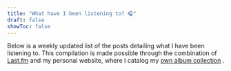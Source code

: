 ```yaml
---
title: "What have I been listening to? 🎧"
draft: false
showToc: false
---
```


Below is a weekly updated list of the posts detailing what I have been listening to. This compilation is made possible through the combination of [Last.fm](https://www.last.fm/user/russmckendrick) and my personal website, where I catalog my [own album collection](https://www.mckendrick.rocks) .